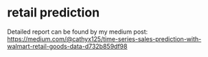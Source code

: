 # retail prediction
Detailed report can be found by my medium post: https://medium.com/@cathyx125/time-series-sales-prediction-with-walmart-retail-goods-data-d732b859df98
